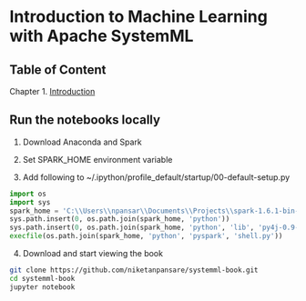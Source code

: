 # Introduction to Machine Learning with Apache SystemML

## Table of Content

Chapter 1. [Introduction](http://nbviewer.jupyter.org/github/niketanpansare/systemml-book/blob/master/Chapter1_Introduction.ipynb)

## Run the notebooks locally

1. Download Anaconda and Spark 

2. Set SPARK_HOME environment variable

3. Add following to ~/.ipython/profile_default/startup/00-default-setup.py
```python
import os
import sys
spark_home = 'C:\\Users\\npansar\\Documents\\Projects\\spark-1.6.1-bin-hadoop2.6'
sys.path.insert(0, os.path.join(spark_home, 'python'))
sys.path.insert(0, os.path.join(spark_home, 'python', 'lib', 'py4j-0.9-src.zip'))
execfile(os.path.join(spark_home, 'python', 'pyspark', 'shell.py'))
```

4. Download and start viewing the book
```bash
git clone https://github.com/niketanpansare/systemml-book.git
cd systemml-book
jupyter notebook
```
